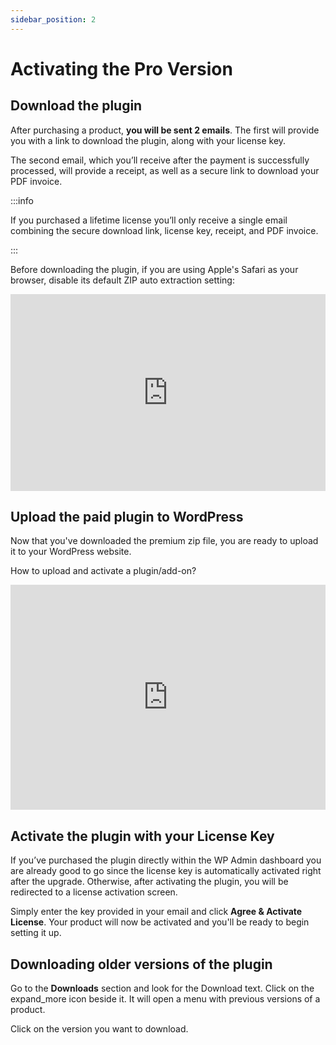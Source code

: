 ```yaml
---
sidebar_position: 2
---
```


# Activating the Pro Version

## Download the plugin

After purchasing a product, **you will be sent 2 emails**. The first will provide you with a link to download the plugin, along with your license key.

The second email, which you’ll receive after the payment is successfully processed, will provide a receipt, as well as a secure link to download your PDF invoice.

:::info

If you purchased a lifetime license you’ll only receive a single email combining the secure download link, license key, receipt, and PDF invoice.

:::

Before downloading the plugin, if you are using Apple's Safari as your browser, disable its default ZIP auto extraction setting:

<iframe width="100%" height="315" src="https://www.youtube.com/embed/CbKgEv47WVA" title="YouTube video player" frameBorder="0" allow="accelerometer; autoplay; clipboard-write; encrypted-media; gyroscope; picture-in-picture; web-share" allowFullScreen></iframe>

## Upload the paid plugin to WordPress

Now that you've downloaded the premium zip file, you are ready to upload it to your WordPress website.

How to upload and activate a plugin/add-on?

<iframe width="100%" height="360" src="https://www.youtube.com/embed/kfDZDijL-Wg" title="How to upload and activate a WordPress plugin ZIP file" frameborder="0" allow="accelerometer; autoplay; clipboard-write; encrypted-media; gyroscope; picture-in-picture; web-share" allowfullscreen></iframe>

## Activate the plugin with your License Key

If you’ve purchased the plugin directly within the WP Admin dashboard you are already good to go since the license key is automatically activated right after the upgrade. Otherwise, after activating the plugin, you will be redirected to a license activation screen.

Simply enter the key provided in your email and click **Agree & Activate License**. Your product will now be activated and you'll be ready to begin setting it up.

## Downloading older versions of the plugin

Go to the **Downloads** section and look for the Download text. Click on the  expand_more icon beside it. It will open a menu with previous versions of a product.

Click on the version you want to download.
